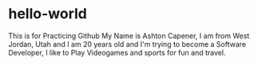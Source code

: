 # hello-world
This is for Practicing Github
My Name is Ashton Capener, I am from West Jordan, Utah and I am 20 years old and I'm trying to become a Software Developer, I like to Play Videogames and sports for fun and travel.
